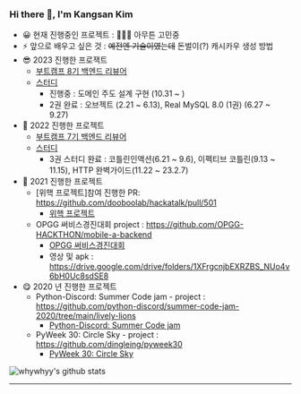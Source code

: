 ### Hi there 👋, I'm Kangsan Kim 

- 😀 현재 진행중인 프로젝트 : 🤔🤔🤔 아무튼 고민중
- ⚡ 앞으로 배우고 싶은 것 : ~~예전엔 기술이였는데~~ 돈벌이(?) 캐시카우 생성 방법
- 😎 2023 진행한 프로잭트
  - [부트캠프 8기 백엔드 리뷰어](https://boostcamp.connect.or.kr/mentor_contributor.html) 
  - [스터디](https://github.com/st-study-group/study-log) 
    - 진행중 : 도메인 주도 설계 구현 (10.31 ~ )
    - 2권 완료 : 오브젝트 (2.21 ~ 6.13), Real MySQL 8.0 (1권) (6.27 ~ 9.27)
- 🧐 2022 진행한 프로젝트
  - [부트캠프 7기 백엔드 리뷰어](https://boostcamp.connect.or.kr/mentor_contributor.html)
  - [스터디](https://github.com/st-study-group/study-log) 
    - 3권 스터디 완료 : 코틀린인액션(6.21 ~ 9.6), 이펙티브 코틀린(9.13 ~ 11.15), HTTP 완벽가이드(11.22 ~ 23.2.7)
- 🤠 2021 진행한 프로젝트
  - [위핵 프로젝트]참여 진행한 PR: https://github.com/dooboolab/hackatalk/pull/501
    - [위핵 프로젝트](https://wehack.dev/#/) 
  - OPGG 써비스경진대회 project : https://github.com/OPGG-HACKTHON/mobile-a-backend
    - [OPGG 써비스경진대회](https://www.opgg.team/event/hackathon-2021)
    - 영상 및 apk : https://drive.google.com/drive/folders/1XFrgcnjbEXRZBS_NUo4v6bH0Uc8sdSE8
- 😋 2020 년 진행한 프로젝트 
  - Python-Discord: Summer Code jam - project : https://github.com/python-discord/summer-code-jam-2020/tree/main/lively-lions
    - [Python-Discord: Summer Code jam](https://github.com/python-discord/summer-code-jam-2020)
  - PyWeek 30: Circle Sky - project : https://github.com/dingleing/pyweek30
    - [PyWeek 30: Circle Sky](https://pyweek.org/e/Bungus/)
    
![whywhyy's github stats](https://github-readme-stats.whywhyy.vercel.app/api?username=whywhyy&show_icons=true&theme=radical)

---
